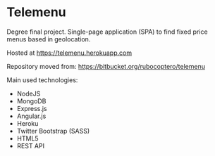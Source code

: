 # Telemenu

Degree final project. Single-page application (SPA) to find fixed price menus based in geolocation.

Hosted at https://telemenu.herokuapp.com

Repository moved from: https://bitbucket.org/rubocoptero/telemenu

Main used technologies:
* NodeJS
* MongoDB
* Express.js
* Angular.js
* Heroku
* Twitter Bootstrap (SASS)
* HTML5
* REST API

